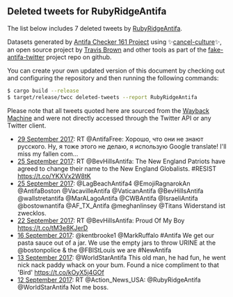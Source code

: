 ## Deleted tweets for RubyRidgeAntifa

The list below includes 7 deleted tweets by
[RubyRidgeAntifa](https://twitter.com/RubyRidgeAntifa).



Datasets generated by [Antifa Checker 161 Project](https://twitter.com/antifacheck161) using ✨[cancel-culture](https://github.com/travisbrown/cancel-culture)✨, an open source project by 
[Travis Brown](https://twitter.com/travisbrown) and other tools as part of the 
[fake-antifa-twitter](https://github.com/antifacheck161/fake-antifa-twitter) project repo on github.

You can create your own updated version of this document by checking out and configuring the
repository and then running the following commands:

```bash
$ cargo build --release
$ target/release/twcc deleted-tweets --report RubyRidgeAntifa
```

Please note that all tweets quoted here are sourced from the
[Wayback Machine](https://web.archive.org) and were not directly accessed through the Twitter API or
any Twitter client.

* [29 September 2017](https://web.archive.org/web/20170929233750/https://twitter.com/RubyRidgeAntifa/status/913910722991677440): RT @AntifaFree: Хорошо, что они не знают русского. Ну, я тоже этого не делаю, я использую Google translate! I'll miss my fallen com…  <!--913910722991677440-->
* [25 September 2017](https://web.archive.org/web/20170925194947/https://twitter.com/RubyRidgeAntifa/status/912403780892790784): RT @BevHillsAntifa: The New England Patriots have agreed to change their name to the New England Globalists. #RESIST https://t.co/YKXVx2W8tK <!--912403780892790784-->
* [25 September 2017](https://web.archive.org/web/20170925180525/https://twitter.com/RubyRidgeAntifa/status/912377516165406720): @LagBeachAntifa4 @EmojiRagnarokAn @AntifaBoston @VacavilleAntifa @VaticanAntifa @BevHillsAntifa @wallstretantifa @MarALagoAntifa @CWBAntifa @IsraeliAntifa @bostownantifa @AF_TX_Antifa @meghanlinsey @Titans Widerstand ist zwecklos. <!--912377516165406720-->
* [22 September 2017](https://web.archive.org/web/20170922015441/https://twitter.com/RubyRidgeAntifa/status/911046059526324224): RT @BevHillsAntifa: Proud Of My Boy   https://t.co/tM3e8KJerD <!--911046059526324224-->
* [16 September 2017](https://web.archive.org/web/20170916182812/https://twitter.com/RubyRidgeAntifa/status/909121758955008000): @kentbrooke1 @MarkRuffalo #Antifa  We get our pasta sauce out of a jar. We use the empty jars to throw URINE at the @bostonpolice &amp; the @FBIStLouis we are #NewAntifa <!--909121758955008000-->
* [13 September 2017](https://web.archive.org/web/20170913232907/https://twitter.com/RubyRidgeAntifa/status/908110323541975040): @WorldStarAntifa This old man, he had fun, he went nick nack paddy whack on your bum. Found a nice compliment to that 'Bird' https://t.co/kOyX5j4GOf <!--908110323541975040-->
* [12 September 2017](https://web.archive.org/web/20170912213930/https://twitter.com/RubyRidgeAntifa/status/907720349747474432): RT @Action_News_USA: @RubyRidgeAntifa @WorldStarAntifa Not me boss. <!--907720349747474432-->
